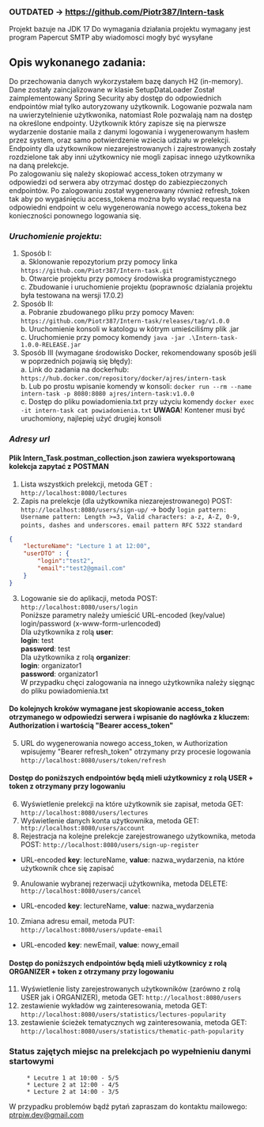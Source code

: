 ### OUTDATED -> https://github.com/Piotr387/Intern-task
Projekt bazuje na JDK 17
Do wymagania działania projektu wymagany jest program Papercut SMTP aby wiadomosci mogły być wysyłane

## Opis wykonanego zadania:
Do przechowania danych wykorzystałem bazę danych H2 (in-memory). Dane zostały zaincjalizowane w klasie SetupDataLoader 
Został zaimplementowany Spring Security aby dostęp do odpowiednich endpointów miał tylko autoryzowany użytkownik.
Logowanie pozwala nam na uwierzytelnienie użytkwonika, natomiast Role pozwalają nam na dostęp na określone endpointy. 
Użytkownik który zapisze się na pierwsze wydarzenie dostanie maila z danymi logowania i wygenerowanym hasłem przez system, oraz samo potwierdzenie wziecia udziału w prelekcji.
Endpointy dla użytkownikow niezarejestrowanych i zajrestrowanych zostały rozdzielone tak aby inni użytkownicy nie mogli zapisac innego użytkownika na daną prelekcje.  
Po zalogowaniu się należy skopiować access_token otrzymany w odpowiedzi od serwera aby otrzymać dostęp do zabiezpieczonych endpointów. Po zalogowaniu został wygenerowany również refresh_token
tak aby po wygaśnięciu access_tokena można było wysłać requesta na odpowiedni endpoint w celu wygenerowania nowego access_tokena bez konieczności ponownego logowania się.
 
### **_Uruchomienie projektu_**:  
1. Sposób I:    
   a. Sklonowanie repozytorium przy pomocy linka `https://github.com/Piotr387/Intern-task.git`  
   b. Otwarcie projektu przy pomocy środowiska programistycznego  
   c. Zbudowanie i uruchomienie projektu (poprawnośc dzialania projektu była testowana na wersji 17.0.2)  
2. Sposób II:  
   a. Pobranie zbudowanego pliku przy pomocy Maven: `https://github.com/Piotr387/Intern-task/releases/tag/v1.0.0`  
   b. Uruchomienie konsoli w katologu w kótrym umieściliśmy plik .jar  
   c. Uruchomienie przy pomocy komendy `java -jar .\Intern-task-1.0.0-RELEASE.jar`  
3. Sposób III (wymagane środowisko Docker, rekomendowany sposób jeśli w poprzednich pojawią się błędy):  
   a. Link do zadania na dockerhub: `https://hub.docker.com/repository/docker/ajres/intern-task`  
   b. Lub po prostu wpisanie komendy w konsoli: `docker run --rm --name intern-task -p 8080:8080 ajres/intern-task:v1.0.0`  
   c. Dostęp do pliku powiadomienia.txt przy użyciu komendy `docker exec -it intern-task cat powiadomienia.txt` **UWAGA**! Kontener musi być uruchomiony, najlepiej użyć drugiej konsoli

### **_Adresy url_**
#### Plik Intern_Task.postman_collection.json zawiera wyeksportowaną kolekcja zapytać z POSTMAN

1. Lista wszystkich prelekcji, metoda GET : `http://localhost:8080/lectures`
2. Zapis na prelekcje (dla użytkownika niezarejestrowanego) POST: `http://localhost:8080/users/sign-up/` -> body
`login pattern: Username pattern: Length >=3, Valid characters: a-z, A-Z, 0-9, points, dashes and underscores.`
`email pattern RFC 5322 standard`
```json
{
    "lectureName": "Lecture 1 at 12:00",
    "userDTO" : {
        "login":"test2",
        "email":"test2@gmail.com"
    }
}
```
3. Logowanie sie do aplikacji, metoda POST: `http://localhost:8080/users/login`  
Poniższe parametry należy umieścić URL-encoded (key/value) login/password (x-www-form-urlencoded)    
Dla użytkownika z rolą **user**:  
**login**: test  
**password**: test  
Dla użytkownika z rolą **organizer**:  
**login**: organizator1  
**password**: organizator1  
W przypadku chęci zalogowania na innego użytkownika należy sięgnąc do pliku powiadomienia.txt
#### Do kolejnych kroków wymagane jest skopiowanie access_token otrzymanego w odpowiedzi serwera i wpisanie do nagłówka z kluczem: Authorization i wartością "Bearer access_token" 
5. URL do wygenerowania nowego access_token, w Authorization wpisujemy "Bearer refresh_token" otrzymany przy procesie logowania `http://localhost:8080/users/token/refresh`

#### Dostęp do poniższych endpointów będą mieli użytkownicy z rolą USER + token z otrzymany przy logowaniu
6. Wyświetlenie prelekcji na które użytkownik sie zapisał, metoda GET: `http://localhost:8080/users/lectures`
7. Wyświetlenie danych konta użytkownika, metoda GET:` http://localhost:8080/users/account`
8. Rejestracja na kolejne prelekcje zarejestrowanego użytkownika, metoda POST: `http://localhost:8080/users/sign-up-register`  
+ URL-encoded **key**: lectureName, **value**: nazwa_wydarzenia, na które użytkownik chce się zapisać
9. Anulowanie wybranej rezerwacji użytkownika, metoda DELETE:` http://localhost:8080/users/cancel`
+ URL-encoded **key**: lectureName, **value**: nazwa_wydarzenia
10. Zmiana adresu email, metoda PUT: `http://localhost:8080/users/update-email`
+ URL-encoded **key**: newEmail, **value**: nowy_email
#### Dostęp do poniższych endpointów będą mieli użytkownicy z rolą ORGANIZER + token z otrzymany przy logowaniu
11. Wyświetlenie listy zarejestrowanych użytkowników (zarówno z rolą USER jak i ORGANIZER), metoda GET: `http://localhost:8080/users`
12. zestawienie wykładów wg zainteresowania, metoda GET: `http://localhost:8080/users/statistics/lectures-popularity`
13. zestawienie ścieżek tematycznych wg zainteresowania, metoda GET: `http://localhost:8080/users/statistics/thematic-path-popularity`

### Status zajętych miejsc na prelekcjach po wypełnieniu danymi startowymi
         * Lecutre 1 at 10:00 - 5/5
         * Lecture 2 at 12:00 - 4/5
         * Lecture 2 at 14:00 - 3/5

W przypadku problemów bądź pytań zapraszam do kontaktu mailowego: ptrpiw.dev@gmail.com

